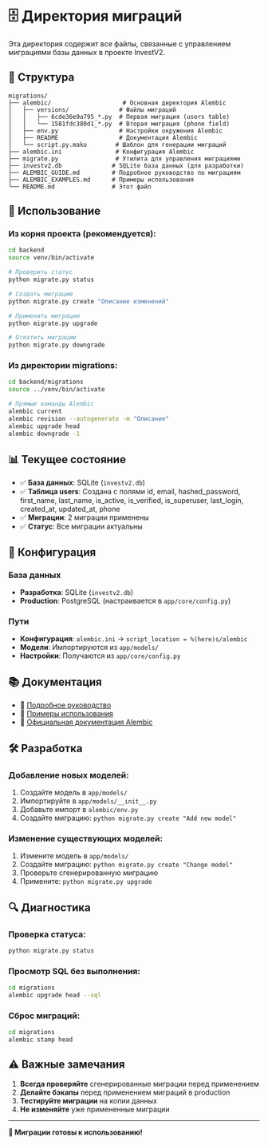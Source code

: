 # 🗄️ Директория миграций

Эта директория содержит все файлы, связанные с управлением миграциями базы данных в проекте InvestV2.

## 📂 Структура

```
migrations/
├── alembic/                    # Основная директория Alembic
│   ├── versions/              # Файлы миграций
│   │   ├── 6cde36e9a795_*.py  # Первая миграция (users table)
│   │   └── 1581fdc380d1_*.py  # Вторая миграция (phone field)
│   ├── env.py                 # Настройки окружения Alembic
│   ├── README                 # Документация Alembic
│   └── script.py.mako        # Шаблон для генерации миграций
├── alembic.ini               # Конфигурация Alembic
├── migrate.py                # Утилита для управления миграциями
├── investv2.db              # SQLite база данных (для разработки)
├── ALEMBIC_GUIDE.md         # Подробное руководство по миграциям
├── ALEMBIC_EXAMPLES.md      # Примеры использования
└── README.md                # Этот файл
```

## 🚀 Использование

### Из корня проекта (рекомендуется):
```bash
cd backend
source venv/bin/activate

# Проверить статус
python migrate.py status

# Создать миграцию
python migrate.py create "Описание изменений"

# Применить миграции
python migrate.py upgrade

# Откатить миграцию
python migrate.py downgrade
```

### Из директории migrations:
```bash
cd backend/migrations
source ../venv/bin/activate

# Прямые команды Alembic
alembic current
alembic revision --autogenerate -m "Описание"
alembic upgrade head
alembic downgrade -1
```

## 📊 Текущее состояние

- ✅ **База данных**: SQLite (`investv2.db`)
- ✅ **Таблица users**: Создана с полями id, email, hashed_password, first_name, last_name, is_active, is_verified, is_superuser, last_login, created_at, updated_at, phone
- ✅ **Миграции**: 2 миграции применены
- ✅ **Статус**: Все миграции актуальны

## 🔧 Конфигурация

### База данных
- **Разработка**: SQLite (`investv2.db`)
- **Production**: PostgreSQL (настраивается в `app/core/config.py`)

### Пути
- **Конфигурация**: `alembic.ini` → `script_location = %(here)s/alembic`
- **Модели**: Импортируются из `app/models/`
- **Настройки**: Получаются из `app/core/config.py`

## 📚 Документация

- 📖 [Подробное руководство](ALEMBIC_GUIDE.md)
- 🎯 [Примеры использования](ALEMBIC_EXAMPLES.md)
- 🔗 [Официальная документация Alembic](https://alembic.sqlalchemy.org/)

## 🛠️ Разработка

### Добавление новых моделей:
1. Создайте модель в `app/models/`
2. Импортируйте в `app/models/__init__.py`
3. Добавьте импорт в `alembic/env.py`
4. Создайте миграцию: `python migrate.py create "Add new model"`

### Изменение существующих моделей:
1. Измените модель в `app/models/`
2. Создайте миграцию: `python migrate.py create "Change model"`
3. Проверьте сгенерированную миграцию
4. Примените: `python migrate.py upgrade`

## 🔍 Диагностика

### Проверка статуса:
```bash
python migrate.py status
```

### Просмотр SQL без выполнения:
```bash
cd migrations
alembic upgrade head --sql
```

### Сброс миграций:
```bash
cd migrations
alembic stamp head
```

## ⚠️ Важные замечания

1. **Всегда проверяйте** сгенерированные миграции перед применением
2. **Делайте бэкапы** перед применением миграций в production
3. **Тестируйте миграции** на копии данных
4. **Не изменяйте** уже примененные миграции

---

**🎉 Миграции готовы к использованию!**
